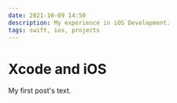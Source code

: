 ```yaml
---
date: 2021-10-09 14:50
description: My experience in iOS Development.
tags: swift, ios, projects
---
```

# Xcode and iOS

My first post's text.

```

```

